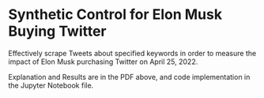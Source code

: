 # Synthetic Control for Elon Musk Buying Twitter
Effectively scrape Tweets about specified keywords in order to measure the impact of Elon Musk purchasing Twitter on April 25, 2022.

Explanation and Results are in the PDF above, and code implementation in the Jupyter Notebook file.
